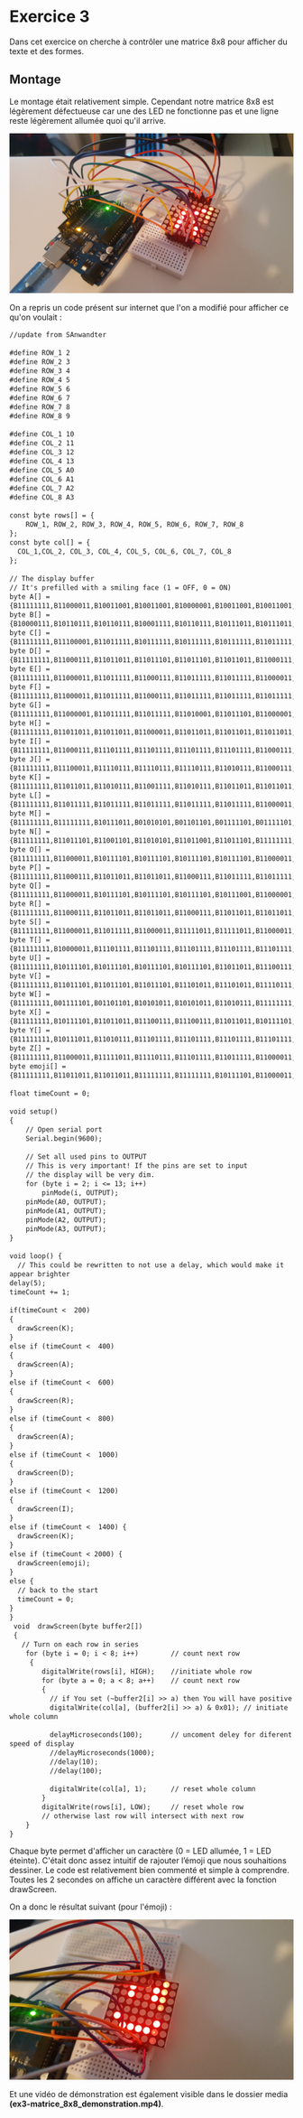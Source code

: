 # Exercice 3
Dans cet exercice on cherche à contrôler une matrice 8x8 pour afficher du texte et des formes.

## Montage
Le montage était relativement simple. Cependant notre matrice 8x8 est légèrement défectueuse car une des LED ne fonctionne pas et une ligne reste légèrement allumée quoi qu'il arrive.

![MONTAGE](media/ex3-matrice_8x8_montage.jpg)

On a repris un code présent sur internet que l'on a modifié pour afficher ce qu'on voulait :

    //update from SAnwandter
    
    #define ROW_1 2
    #define ROW_2 3
    #define ROW_3 4
    #define ROW_4 5
    #define ROW_5 6
    #define ROW_6 7
    #define ROW_7 8
    #define ROW_8 9
    
    #define COL_1 10
    #define COL_2 11
    #define COL_3 12
    #define COL_4 13
    #define COL_5 A0
    #define COL_6 A1
    #define COL_7 A2
    #define COL_8 A3
    
    const byte rows[] = {
        ROW_1, ROW_2, ROW_3, ROW_4, ROW_5, ROW_6, ROW_7, ROW_8
    };
    const byte col[] = {
      COL_1,COL_2, COL_3, COL_4, COL_5, COL_6, COL_7, COL_8
    };
    
    // The display buffer
    // It's prefilled with a smiling face (1 = OFF, 0 = ON)
    byte A[] = {B11111111,B11000011,B10011001,B10011001,B10000001,B10011001,B10011001,B10011001};
    byte B[] = {B10000111,B10110111,B10110111,B10001111,B10110111,B10111011,B10111011,B10000011};
    byte C[] = {B11111111,B11100001,B11011111,B10111111,B10111111,B10111111,B11011111,B11100001};
    byte D[] = {B11111111,B11000111,B11011011,B11011101,B11011101,B11011011,B11000111,B11111111};
    byte E[] = {B11111111,B11000011,B11011111,B11000111,B11011111,B11011111,B11000011,B11111111};
    byte F[] = {B11111111,B11000011,B11011111,B11000111,B11011111,B11011111,B11011111,B11111111};
    byte G[] = {B11111111,B11000001,B11011111,B11011111,B11010001,B11011101,B11000001,B11111111};
    byte H[] = {B11111111,B11011011,B11011011,B11000011,B11011011,B11011011,B11011011,B11111111};
    byte I[] = {B11111111,B11000111,B11101111,B11101111,B11101111,B11101111,B11000111,B11111111};
    byte J[] = {B11111111,B11100011,B11110111,B11110111,B11110111,B11010111,B11000111,B11111111};
    byte K[] = {B11111111,B11011011,B11010111,B11001111,B11010111,B11011011,B11011011,B11111111};
    byte L[] = {B11111111,B11011111,B11011111,B11011111,B11011111,B11011111,B11000011,B11111111};
    byte M[] = {B11111111,B11111111,B10111011,B01010101,B01101101,B01111101,B01111101,B11111111};
    byte N[] = {B11111111,B11011101,B11001101,B11010101,B11011001,B11011101,B11111111,B11111111};
    byte O[] = {B11111111,B11000011,B10111101,B10111101,B10111101,B10111101,B11000011,B11111111};
    byte P[] = {B11111111,B11000111,B11011011,B11011011,B11000111,B11011111,B11011111,B11111111};
    byte Q[] = {B11111111,B11000011,B10111101,B10111101,B10111101,B10111001,B11000001,B11111110};
    byte R[] = {B11111111,B11000111,B11011011,B11011011,B11000111,B11011011,B11011011,B11111111};
    byte S[] = {B11111111,B11000011,B11011111,B11000011,B11111011,B11111011,B11000011,B11111111};
    byte T[] = {B11111111,B10000011,B11101111,B11101111,B11101111,B11101111,B11101111,B11111111};
    byte U[] = {B11111111,B10111101,B10111101,B10111101,B10111101,B11011011,B11100111,B11111111};
    byte V[] = {B11111111,B11011101,B11011101,B11011101,B11101011,B11101011,B11110111,B11111111};
    byte W[] = {B11111111,B01111101,B01101101,B10101011,B10101011,B11010111,B11111111,B11111111};
    byte X[] = {B11111111,B10111101,B11011011,B11100111,B11100111,B11011011,B10111101,B11111111};
    byte Y[] = {B11111111,B10111011,B11010111,B11101111,B11101111,B11101111,B11101111,B11111111};
    byte Z[] = {B11111111,B11000011,B11111011,B11110111,B11101111,B11011111,B11000011,B11111111};
    byte emoji[] = {B11111111,B11011011,B11011011,B11111111,B11111111,B10111101,B11000011,B11111111};
    
    float timeCount = 0;
    
    void setup() 
    {
        // Open serial port
        Serial.begin(9600);
        
        // Set all used pins to OUTPUT
        // This is very important! If the pins are set to input
        // the display will be very dim.
        for (byte i = 2; i <= 13; i++)
            pinMode(i, OUTPUT);
        pinMode(A0, OUTPUT);
        pinMode(A1, OUTPUT);
        pinMode(A2, OUTPUT);
        pinMode(A3, OUTPUT);
    }
    
    void loop() {
      // This could be rewritten to not use a delay, which would make it appear brighter
    delay(5);
    timeCount += 1;
    
    if(timeCount <  200) 
    {
      drawScreen(K);
    } 
    else if (timeCount <  400) 
    {
      drawScreen(A);
    } 
    else if (timeCount <  600) 
    {
      drawScreen(R);
    } 
    else if (timeCount <  800) 
    {
      drawScreen(A);
    } 
    else if (timeCount <  1000) 
    {
      drawScreen(D);
    } 
    else if (timeCount <  1200) 
    {
      drawScreen(I);
    } 
    else if (timeCount <  1400) {
      drawScreen(K);
    } 
    else if (timeCount < 2000) {
      drawScreen(emoji);
    }
    else {
      // back to the start
      timeCount = 0;
    }
    }
     void  drawScreen(byte buffer2[])
     { 
       // Turn on each row in series
        for (byte i = 0; i < 8; i++)        // count next row
         {
            digitalWrite(rows[i], HIGH);    //initiate whole row
            for (byte a = 0; a < 8; a++)    // count next row
            {
              // if You set (~buffer2[i] >> a) then You will have positive
              digitalWrite(col[a], (buffer2[i] >> a) & 0x01); // initiate whole column
              
              delayMicroseconds(100);       // uncoment deley for diferent speed of display
              //delayMicroseconds(1000);
              //delay(10);
              //delay(100);
              
              digitalWrite(col[a], 1);      // reset whole column
            }
            digitalWrite(rows[i], LOW);     // reset whole row
            // otherwise last row will intersect with next row
        }
    }

Chaque byte permet d'afficher un caractère (0 = LED allumée, 1 = LED éteinte). C'était donc assez intuitif de rajouter l’émoji que nous souhaitions dessiner. Le code est relativement bien commenté et simple à comprendre. Toutes les 2 secondes on affiche un caractère différent avec la fonction drawScreen.

On a donc le résultat suivant (pour l'émoji) :

![EMOJI](media/ex3-matrice_8x8_emoji.jpg)

Et une vidéo de démonstration est également visible dans le dossier media **(ex3-matrice_8x8_demonstration.mp4)**.
